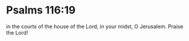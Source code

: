# Psalms 116:19

in the courts of the house of the Lord, in your midst, O Jerusalem. Praise the Lord!
